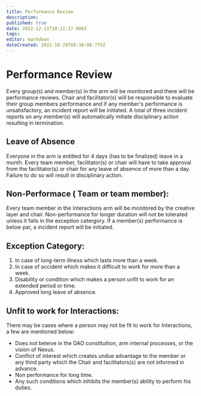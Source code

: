 ```yaml
---
title: Performance Review
description: 
published: true
date: 2022-12-11T20:11:17.006Z
tags: 
editor: markdown
dateCreated: 2022-10-29T09:30:08.775Z
---
```


# Performance Review

Every group(s) and member(s) in the arm will be monitored and there will be performance reviews. Chair and facilitator(s) will be responsible to evaluate their group members performance and if any member's performance is unsatisfactory, an incident report will be initiated. A total of three incident reports on any member(s) will automatically initiate disciplinary action resulting in termination. 


## Leave of Absence

Everyone in the arm is entitled for 4 days (has to be finalized) leave in a month. Every team member, facilitator(s) or chair will have to take approval from the facilitator(s) or chair for any leave of absence of more than a day. Failure to do so will result in disciplinary action.

## Non-Performace ( Team or team member):

Every team member in the Interactions arm will be monitored by the creative layer and chair. Non-performance for longer duration will not be tolerated unless it falls in the exception catergory. If a member(s) performance is below par, a incident report will be initiated.

## Exception Category:
1.	In case of long-term illness which lasts more than a week.
2.	In case of accident which makes it difficult to work for more than a week.
3.	Disability or condition which makes a person unfit to work for an extended period or time.
4.	Approved long leave of absence.


## Unfit to work for Interactions:
There may be cases where a person may not be fit to work for Interactions, a few are mentioned below:
- Does not beleive in the DAO constituition, arm internal processes, or the vision of Nexus.
- Conflict of interest which creates undue advantage to the member or any third party which the Chair and facilitators(s) are not informed in advance.
- Non performance for long time.
- Any such conditions which inhibits the member(s) ability to perform his duties.

